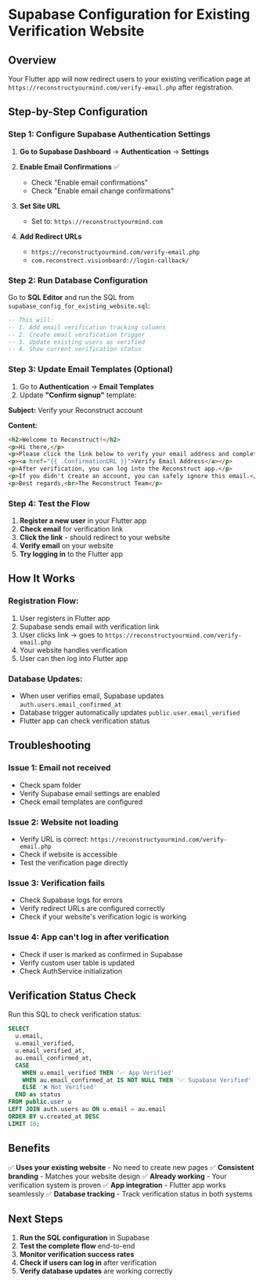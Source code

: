# Supabase Configuration for Existing Verification Website

## Overview
Your Flutter app will now redirect users to your existing verification page at `https://reconstructyourmind.com/verify-email.php` after registration.

## Step-by-Step Configuration

### Step 1: Configure Supabase Authentication Settings

1. **Go to Supabase Dashboard** → **Authentication** → **Settings**

2. **Enable Email Confirmations** ✅
   - Check "Enable email confirmations"
   - Check "Enable email change confirmations"

3. **Set Site URL**
   - Set to: `https://reconstructyourmind.com`

4. **Add Redirect URLs**
   - `https://reconstructyourmind.com/verify-email.php`
   - `com.reconstrect.visionboard://login-callback/`

### Step 2: Run Database Configuration

Go to **SQL Editor** and run the SQL from `supabase_config_for_existing_website.sql`:

```sql
-- This will:
-- 1. Add email verification tracking columns
-- 2. Create email verification trigger
-- 3. Update existing users as verified
-- 4. Show current verification status
```

### Step 3: Update Email Templates (Optional)

1. Go to **Authentication** → **Email Templates**
2. Update **"Confirm signup"** template:

**Subject:** Verify your Reconstruct account

**Content:**
```html
<h2>Welcome to Reconstruct!</h2>
<p>Hi there,</p>
<p>Please click the link below to verify your email address and complete your registration:</p>
<p><a href="{{ .ConfirmationURL }}">Verify Email Address</a></p>
<p>After verification, you can log into the Reconstruct app.</p>
<p>If you didn't create an account, you can safely ignore this email.</p>
<p>Best regards,<br>The Reconstruct Team</p>
```

### Step 4: Test the Flow

1. **Register a new user** in your Flutter app
2. **Check email** for verification link
3. **Click the link** - should redirect to your website
4. **Verify email** on your website
5. **Try logging in** to the Flutter app

## How It Works

### Registration Flow:
1. User registers in Flutter app
2. Supabase sends email with verification link
3. User clicks link → goes to `https://reconstructyourmind.com/verify-email.php`
4. Your website handles verification
5. User can then log into Flutter app

### Database Updates:
- When user verifies email, Supabase updates `auth.users.email_confirmed_at`
- Database trigger automatically updates `public.user.email_verified`
- Flutter app can check verification status

## Troubleshooting

### Issue 1: Email not received
- Check spam folder
- Verify Supabase email settings are enabled
- Check email templates are configured

### Issue 2: Website not loading
- Verify URL is correct: `https://reconstructyourmind.com/verify-email.php`
- Check if website is accessible
- Test the verification page directly

### Issue 3: Verification fails
- Check Supabase logs for errors
- Verify redirect URLs are configured correctly
- Check if your website's verification logic is working

### Issue 4: App can't log in after verification
- Check if user is marked as confirmed in Supabase
- Verify custom user table is updated
- Check AuthService initialization

## Verification Status Check

Run this SQL to check verification status:

```sql
SELECT 
  u.email,
  u.email_verified,
  u.email_verified_at,
  au.email_confirmed_at,
  CASE 
    WHEN u.email_verified THEN '✅ App Verified'
    WHEN au.email_confirmed_at IS NOT NULL THEN '✅ Supabase Verified'
    ELSE '❌ Not Verified'
  END as status
FROM public.user u
LEFT JOIN auth.users au ON u.email = au.email
ORDER BY u.created_at DESC 
LIMIT 10;
```

## Benefits

✅ **Uses your existing website** - No need to create new pages
✅ **Consistent branding** - Matches your website design
✅ **Already working** - Your verification system is proven
✅ **App integration** - Flutter app works seamlessly
✅ **Database tracking** - Track verification status in both systems

## Next Steps

1. **Run the SQL configuration** in Supabase
2. **Test the complete flow** end-to-end
3. **Monitor verification success rates**
4. **Check if users can log in** after verification
5. **Verify database updates** are working correctly 